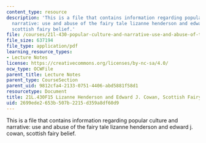 ```yaml
---
content_type: resource
description: 'This is a file that contains information regarding popular culture and
  narrative: use and abuse of the fairy tale lizanne henderson and edward j. cowan,
  scottish fairy belief.'
file: /courses/21l-430-popular-culture-and-narrative-use-and-abuse-of-the-fairy-tale-fall-2015/2699ede2653b507b2215d359a8df60d9_MIT21L_430F15_Lizanne.pdf
file_size: 637194
file_type: application/pdf
learning_resource_types:
- Lecture Notes
license: https://creativecommons.org/licenses/by-nc-sa/4.0/
ocw_type: OCWFile
parent_title: Lecture Notes
parent_type: CourseSection
parent_uid: 9812cfa4-2133-0751-4406-abd5881f58d1
resourcetype: Document
title: 21L.430F15 Lizanne Henderson and Edward J. Cowan, Scottish Fairy Belief
uid: 2699ede2-653b-507b-2215-d359a8df60d9
---
```

This is a file that contains information regarding popular culture and narrative: use and abuse of the fairy tale lizanne henderson and edward j. cowan, scottish fairy belief.
